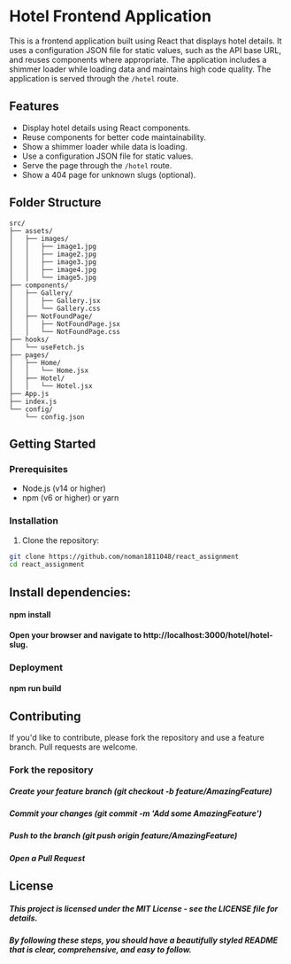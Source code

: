 # Hotel Frontend Application

This is a frontend application built using React that displays hotel details. It uses a configuration JSON file for static values, such as the API base URL, and reuses components where appropriate. The application includes a shimmer loader while loading data and maintains high code quality. The application is served through the `/hotel` route.

## Features

- Display hotel details using React components.
- Reuse components for better code maintainability.
- Show a shimmer loader while data is loading.
- Use a configuration JSON file for static values.
- Serve the page through the `/hotel` route.
- Show a 404 page for unknown slugs (optional).

## Folder Structure
```
src/
├── assets/
│   ├── images/
│   │   ├── image1.jpg
│   │   ├── image2.jpg
│   │   ├── image3.jpg
│   │   ├── image4.jpg
│   │   └── image5.jpg
├── components/
│   ├── Gallery/
│   │   ├── Gallery.jsx
│   │   └── Gallery.css
│   ├── NotFoundPage/
│   │   ├── NotFoundPage.jsx
│   │   └── NotFoundPage.css
├── hooks/
│   └── useFetch.js
├── pages/
│   ├── Home/
│   │   └── Home.jsx
│   ├── Hotel/
│   │   └── Hotel.jsx
├── App.js
├── index.js
└── config/
    └── config.json

```

## Getting Started

### Prerequisites

- Node.js (v14 or higher)
- npm (v6 or higher) or yarn

### Installation

1. Clone the repository:

```bash
git clone https://github.com/noman1811048/react_assignment
cd react_assignment
```
## Install dependencies:
#### npm install
#### Open your browser and navigate to http://localhost:3000/hotel/hotel-slug.
### Deployment
#### npm run build

## Contributing
If you'd like to contribute, please fork the repository and use a feature branch. Pull requests are welcome.

### Fork the repository
##### Create your feature branch (git checkout -b feature/AmazingFeature)
##### Commit your changes (git commit -m 'Add some AmazingFeature')
##### Push to the branch (git push origin feature/AmazingFeature)
##### Open a Pull Request
## License
##### This project is licensed under the MIT License - see the LICENSE file for details.

##### By following these steps, you should have a beautifully styled README that is clear, comprehensive, and easy to follow.
